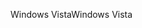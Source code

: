 <span data-ttu-id="a6cb2-101">Windows Vista</span><span class="sxs-lookup"><span data-stu-id="a6cb2-101">Windows Vista</span></span>